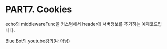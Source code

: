 # PART7. Cookies

echo의 middlewareFunc을 커스텀해서 header에 서버정보를 추가하는 예제코드입니다.

[Blue Bot의 youtube강의(나 아님)](https://youtu.be/9veuC_3GtfI)